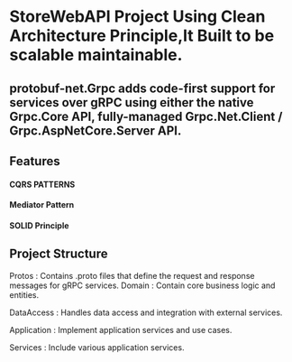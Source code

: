 # StoreWebAPI Project Using Clean Architecture Principle,It Built to be scalable maintainable.
## protobuf-net.Grpc adds code-first support for services over gRPC using either the native Grpc.Core API, fully-managed Grpc.Net.Client / Grpc.AspNetCore.Server API.

## Features

#### CQRS PATTERNS

#### Mediator Pattern

#### SOLID Principle

## Project Structure 
Protos : Contains .proto files that define the request and response messages for gRPC services.
Domain : Contain core business logic and entities.

DataAccess : Handles data access and integration with external services.

Application : Implement application services and use cases.

Services : Include various application services. 
